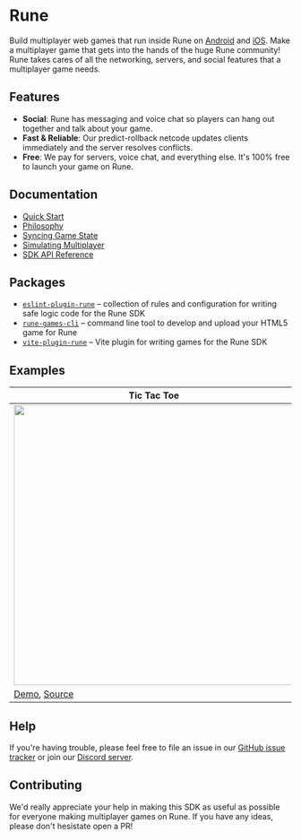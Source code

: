 # Rune

Build multiplayer web games that run inside Rune on [Android](https://play.google.com/store/apps/details?id=ai.rune.tincan) and [iOS](https://apps.apple.com/app/rune-games-and-voice-chat/id1450358364). Make a multiplayer game that gets into the hands of the huge Rune community! Rune takes cares of all the networking, servers, and social features that a multiplayer game needs.

## Features

- **Social**: Rune has messaging and voice chat so players can hang out together and talk about your game.
- **Fast & Reliable**: Our predict-rollback netcode updates clients immediately and the server resolves conflicts.
- **Free**: We pay for servers, voice chat, and everything else. It's 100% free to launch your game on Rune.

## Documentation

- [Quick Start](https://developers.rune.ai/docs/quick-start)
- [Philosophy](https://developers.rune.ai/docs/how-it-works/philosophy)
- [Syncing Game State](https://developers.rune.ai/docs/how-it-works/syncing-game-state)
- [Simulating Multiplayer](https://developers.rune.ai/docs/publishing/simulating-multiplayer)
- [SDK API Reference](https://developers.rune.ai/docs/api-reference)

## Packages

- [`eslint-plugin-rune`](https://github.com/rune/rune-games-sdk/tree/staging/packages/eslint-plugin-rune) – collection of rules and configuration for writing safe logic code for the Rune SDK
- [`rune-games-cli`](https://github.com/rune/rune-games-sdk/tree/staging/packages/rune-games-cli) – command line tool to develop and upload your HTML5 game for Rune
- [`vite-plugin-rune`](https://github.com/rune/rune-games-sdk/tree/staging/packages/vite-plugin-rune) – Vite plugin for writing games for the Rune SDK

## Examples

| Tic Tac Toe                                                                                                                                  | Outmatched                                                                                                                                 | Sudoku                                                                                                                             | Pinpoint                                                                                                                               |
| -------------------------------------------------------------------------------------------------------------------------------------------- | ------------------------------------------------------------------------------------------------------------------------------------------ | ---------------------------------------------------------------------------------------------------------------------------------- | :------------------------------------------------------------------------------------------------------------------------------------- |
| [<img src="docs/static/img/multiplayer-games/tic-tac-toe.png" width=500>](https://developers.rune.ai/examples/tic-tac-toe/)                  | [<img src="docs/static/img/multiplayer-games/outmatched.png" width=500>](https://developers.rune.ai/examples/outmatched/)                  | [<img src="docs/static/img/multiplayer-games/sudoku.png" width=500>](https://developers.rune.ai/examples/sudoku/)                  | [<img src="docs/static/img/multiplayer-games/pinpoint.png" width=500>](https://developers.rune.ai/examples/pinpoint/)                  |
| [Demo](https://developers.rune.ai/examples/tic-tac-toe/), [Source](https://github.com/rune/rune-games-sdk/tree/staging/examples/tic-tac-toe) | [Demo](https://developers.rune.ai/examples/outmatched/), [Source](https://github.com/rune/rune-games-sdk/tree/staging/examples/outmatched) | [Demo](https://developers.rune.ai/examples/sudoku/), [Source](https://github.com/rune/rune-games-sdk/tree/staging/examples/sudoku) | [Demo](https://developers.rune.ai/examples/pinpoint/), [Source](https://github.com/rune/rune-games-sdk/tree/staging/examples/pinpoint) |

## Help

If you're having trouble, please feel free to file an issue in our [GitHub issue tracker](https://github.com/rune/rune-games-sdk/issues) or join our [Discord server](https://discord.gg/rune-devs).

## Contributing

We'd really appreciate your help in making this SDK as useful as possible for everyone making multiplayer games on Rune. If you have any ideas, please don't hesistate open a PR!


